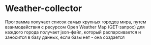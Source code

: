 # Weather-collector
Программа получает список самых крупных городов мира, путем взаимодействия с ресурсом Open Weather Map (GET-запрос) для каждого города получает json-файл, который распарсивается и заносится в базу данных, если базы нет - она создается
